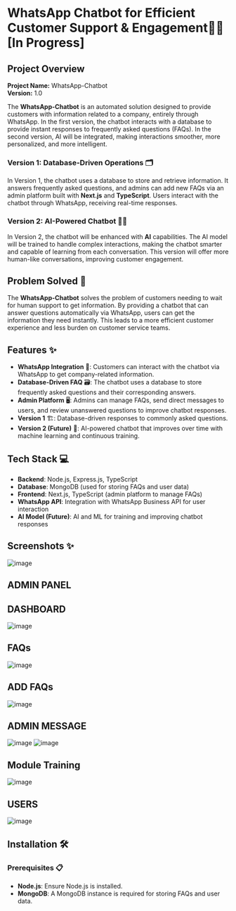 # WhatsApp Chatbot for Efficient Customer Support & Engagement🤖📱[In Progress]

## Project Overview

**Project Name:** WhatsApp-Chatbot  
**Version:** 1.0

The **WhatsApp-Chatbot** is an automated solution designed to provide customers with information related to a company, entirely through WhatsApp. In the first version, the chatbot interacts with a database to provide instant responses to frequently asked questions (FAQs). In the second version, AI will be integrated, making interactions smoother, more personalized, and more intelligent.

### Version 1: Database-Driven Operations 🗂️

In Version 1, the chatbot uses a database to store and retrieve information. It answers frequently asked questions, and admins can add new FAQs via an admin platform built with **Next.js** and **TypeScript**. Users interact with the chatbot through WhatsApp, receiving real-time responses.

### Version 2: AI-Powered Chatbot 🤖💬

In Version 2, the chatbot will be enhanced with **AI** capabilities. The AI model will be trained to handle complex interactions, making the chatbot smarter and capable of learning from each conversation. This version will offer more human-like conversations, improving customer engagement.

## Problem Solved 🚀

The **WhatsApp-Chatbot** solves the problem of customers needing to wait for human support to get information. By providing a chatbot that can answer questions automatically via WhatsApp, users can get the information they need instantly. This leads to a more efficient customer experience and less burden on customer service teams.

## Features ✨

- **WhatsApp Integration** 📲: Customers can interact with the chatbot via WhatsApp to get company-related information.
- **Database-Driven FAQ** 🗃️: The chatbot uses a database to store frequently asked questions and their corresponding answers.
- **Admin Platform** 🖥️: Admins can manage FAQs, send direct messages to users, and review unanswered questions to improve chatbot responses.
- **Version 1** 🏗️: Database-driven responses to commonly asked questions.
- **Version 2 (Future)** 🤖: AI-powered chatbot that improves over time with machine learning and continuous training.

## Tech Stack 💻

- **Backend**: Node.js, Express.js, TypeScript
- **Database**: MongoDB (used for storing FAQs and user data)
- **Frontend**: Next.js, TypeScript (admin platform to manage FAQs)
- **WhatsApp API**: Integration with WhatsApp Business API for user interaction
- **AI Model (Future)**: AI and ML for training and improving chatbot responses

## Screenshots ✨
![image](https://github.com/user-attachments/assets/3f63c2d3-dd03-4364-a979-bcfb2048fcbe)


## ADMIN PANEL

## DASHBOARD
![image](https://github.com/user-attachments/assets/d4eab074-41b1-4926-bb41-eb77588258af)

## FAQs
![image](https://github.com/user-attachments/assets/4191aae6-2294-4d4c-a4c4-32c4ea839ecc)

## ADD FAQs
![image](https://github.com/user-attachments/assets/59a6d786-3d0b-41b9-b852-6f6dde6f68c5)

## ADMIN MESSAGE
![image](https://github.com/user-attachments/assets/37d7899e-22b7-4f9f-a082-1facfb4d7924)
![image](https://github.com/user-attachments/assets/8dcaa0d2-b925-412c-9b0d-9c2343d03acf)

## Module Training
![image](https://github.com/user-attachments/assets/35b104ea-986c-4d0d-b38e-13bc284aee7f)

## USERS
![image](https://github.com/user-attachments/assets/ba74d705-7251-4303-a904-ee9bb2eec8a2)



## Installation 🛠️

### Prerequisites 📋

- **Node.js**: Ensure Node.js is installed.
- **MongoDB**: A MongoDB instance is required for storing FAQs and user data.
